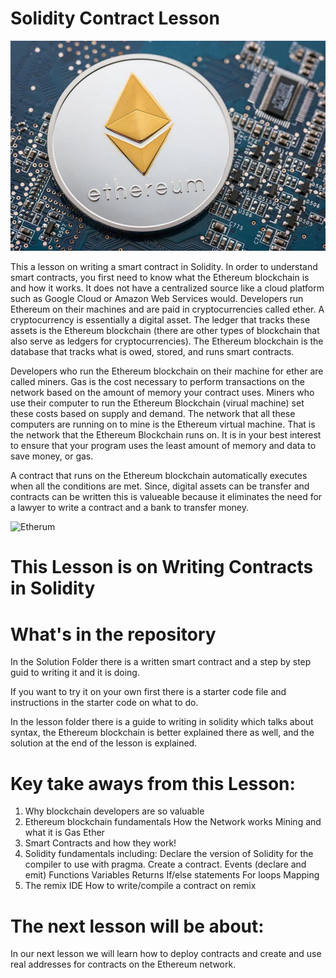 # Solidity Contract Lesson

![Etherum](https://github.com/DevonMartens/SolidityContractLesson/blob/main/Photo/etherum.jpg?raw=true)

This a lesson on writing a smart contract in Solidity. In order to understand smart contracts, you first need to know what the Ethereum blockchain is and how it works. It does not have a centralized source like a cloud platform such as Google Cloud or Amazon Web Services would. Developers run Ethereum on their machines and are paid in cryptocurrencies called ether. A cryptocurrency is essentially a digital asset. The ledger that tracks these assets is the Ethereum blockchain (there are other types of blockchain that also serve as ledgers for cryptocurrencies). The Ethereum blockchain is the database that tracks what is owed, stored, and runs smart contracts.

Developers who run the Ethereum blockchain on their machine for ether are called miners. Gas is the cost necessary to perform transactions on the network based on the amount of memory your contract uses. Miners who use their computer to run the Ethereum Blockchain (virual machine) set these costs based on supply and demand. The network that all these computers are running on to mine is the Ethereum virtual machine. That is the network that the Ethereum Blockchain runs on. It is in your best interest to ensure that your program uses the least amount of memory and data to save money, or gas.

A contract that runs on the Ethereum blockchain automatically executes when all the conditions are met. Since, digital assets can be transfer and contracts can be written this is valueable because it eliminates the need for a lawyer to write a contract and a bank to transfer money. 

![Etherum](https://101blockchains.com/wp-content/uploads/2018/07/The_Future_Of_Smart_Contracts.jpg)

# This Lesson is on Writing Contracts in Solidity


# What's in the repository 
In the Solution Folder there is a written smart contract and a step by step guid to writing it and it is doing. 

If you want to try it on your own first there is a starter code file and instructions in the starter code on what to do. 

In the lesson folder there is a guide to writing in solidity which talks about syntax, the Ethereum blockchain is better explained there as well, and the solution at the end of the lesson is explained.

# Key take aways from this Lesson:

1.	Why blockchain developers are so valuable
2.	Ethereum blockchain fundamentals
   	How the Network works
 	Mining and what it is
	Gas
    Ether
3.	Smart Contracts and how they work!
4.	Solidity fundamentals including:
  	Declare the version of Solidity for the compiler to use with pragma.
   	Create a contract.
   	Events (declare and emit)
   	Functions
   	Variables
   	Returns
   	If/else statements
   	For loops
   	Mapping
5.	The remix IDE
   	How to write/compile a contract on remix

# The next lesson will be about:
In our next lesson we will learn how to deploy contracts and create and use real addresses for contracts on the Ethereum network.



